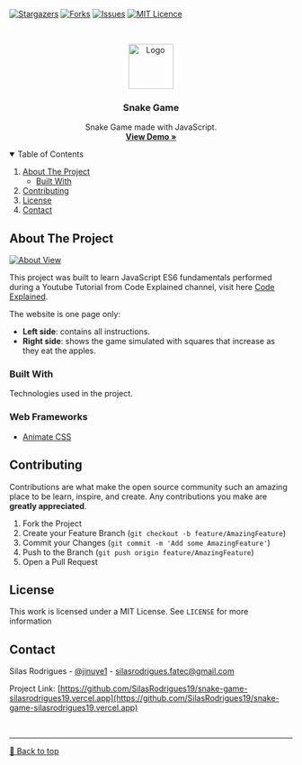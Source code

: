 [![Stargazers][stars-shield]][stars-url]
[![Forks][forks-shield]][forks-url]
[![Issues][issues-shield]][issues-url]
[![MIT Licence][license-shield]][license-url]


<!-- PROJECT LOGO -->
<br />
<p align="center">
  <a href="https://js-snakegame.vercel.app">
    <img src="https://cdn.pixabay.com/photo/2017/09/17/16/01/snake-2758853_1280.png" alt="Logo" width="80" height="80">
  </a>

  <h3 align="center">Snake Game</h3>

  <p align="center">
    Snake Game made with JavaScript.
    <br />
    <a href="https://js-snakegame.vercel.app"><strong>View Demo »</strong></a>
    <br />
  </p>
</p>



<!-- TABLE OF CONTENTS -->
<details open="open">
  <summary>Table of Contents</summary>
  <ol>
    <li>
      <a href="#about-the-project">About The Project</a>
      <ul>
        <li><a href="#built-with">Built With</a></li>
      </ul>
    </li>
    <li><a href="#contributing">Contributing</a></li>
    <li><a href="#license">License</a></li>
    <li><a href="#contact">Contact</a></li>
  </ol>
</details>



<!-- ABOUT THE PROJECT -->
## About The Project

[![About View][product-screenshot]](https://snake-game-ruddy.vercel.app)

This project was built to learn JavaScript ES6 fundamentals performed during a Youtube Tutorial from Code Explained channel, visit here [Code Explained](https://www.youtube.com/channel/UC8n8ftV94ZU_DJLOLtrpORA).

The website is one page only:
* **Left side**: contains all instructions.
* **Right side**: shows the game simulated with squares that increase as they eat the apples.


### Built With

Technologies used in the project.

### Web Frameworks
* [Animate CSS](https://animate.style)


<!-- CONTRIBUTING -->
## Contributing

Contributions are what make the open source community such an amazing place to be learn, inspire, and create. Any contributions you make are **greatly appreciated**.

1. Fork the Project
2. Create your Feature Branch (`git checkout -b feature/AmazingFeature`)
3. Commit your Changes (`git commit -m 'Add some AmazingFeature'`)
4. Push to the Branch (`git push origin feature/AmazingFeature`)
5. Open a Pull Request


<!-- LICENSE -->
## License

This work is licensed under a MIT License. See `LICENSE` for more information


<!-- CONTACT -->
## Contact

Silas Rodrigues - [@jinuye1](https://twitter.com/jinuye1) - silasrodrigues.fatec@gmail.com

Project Link: [https://github.com/SilasRodrigues19/snake-game-silasrodrigues19.vercel.app](https://github.com/SilasRodrigues19/snake-game-silasrodrigues19.vercel.app)

   
   <!-- MARKDOWN LINKS & IMAGES -->
<!-- https://www.markdownguide.org/basic-syntax/#reference-style-links -->
[contributors-shield]: https://img.shields.io/github/contributors/SilasRodrigues19/snake-game-silasrodrigues19.vercel.app.svg?style=for-the-badge
[contributors-url]: https://github.com/SilasRodrigues19/snake-game-silasrodrigues19.vercel.app/graphs/contributors
[forks-shield]: https://img.shields.io/github/forks/SilasRodrigues19/snake-game-silasrodrigues19.vercel.app.svg?style=for-the-badge
[forks-url]: https://github.com/SilasRodrigues19/snake-game-silasrodrigues19.vercel.app/network/members
[stars-shield]: https://img.shields.io/github/stars/SilasRodrigues19/snake-game-silasrodrigues19.vercel.app.svg?style=for-the-badge
[stars-url]: https://github.com/SilasRodrigues19/snake-game-silasrodrigues19.vercel.app/stargazers
[issues-shield]: https://img.shields.io/github/issues/SilasRodrigues19/snake-game-silasrodrigues19.vercel.app.svg?style=for-the-badge
[issues-url]: https://github.com/SilasRodrigues19/snake-game-silasrodrigues19.vercel.app/issues
[license-shield]: https://img.shields.io/github/license/SilasRodrigues19/snake-game-silasrodrigues19.vercel.app?style=for-the-badge
[license-url]: https://github.com/SilasRodrigues19/snake-game-silasrodrigues19.vercel.app/blob/main/LICENSE
[product-screenshot]: https://i.ibb.co/bPds3jt/snake.png

<br><hr>
[🔼 Back to top](#Snake-Game)

